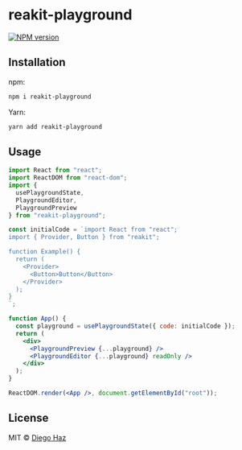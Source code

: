 # reakit-playground

<a href="https://npmjs.org/package/reakit-playground"><img alt="NPM version" src="https://img.shields.io/npm/v/reakit-playground.svg?style=flat-square" /></a>

## Installation

npm:
```sh
npm i reakit-playground
```

Yarn:
```sh
yarn add reakit-playground
```

## Usage

```jsx
import React from "react";
import ReactDOM from "react-dom";
import {
  usePlaygroundState,
  PlaygroundEditor,
  PlaygroundPreview
} from "reakit-playground";

const initialCode = `import React from "react";
import { Provider, Button } from "reakit";

function Example() {
  return (
    <Provider>
      <Button>Button</Button>
    </Provider>
  );
}
`;

function App() {
  const playground = usePlaygroundState({ code: initialCode });
  return (
    <div>
      <PlaygroundPreview {...playground} />
      <PlaygroundEditor {...playground} readOnly />
    </div>
  );
}

ReactDOM.render(<App />, document.getElementById("root"));
```

## License

MIT © [Diego Haz](https://github.com/diegohaz)
